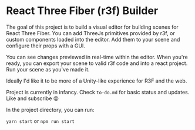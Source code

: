 # React Three Fiber (r3f) Builder

The goal of this project is to build a visual editor for building scenes for React Three Fiber. You can add ThreeJs primitives provided by r3f, or custom components loaded into the editor. Add them to your scene and configure their props with a GUI. 

You can see changes previewed in real-time within the editor. When you're ready, you can export your scene to valid r3f code and into a react project. Run  your scene as you've made it.

Ideally I'd like it to be more of a Unity-like experience for R3F and the web.

Project is currently in infancy. Check `to-do.md` for basic status and updates. Like and subscribe 😝

In the project directory, you can run:

`yarn start` or `npm run start`
